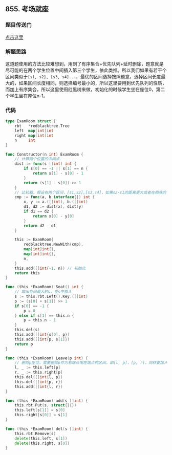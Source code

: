 ## 855. 考场就座

### 题目传送门

[点击这里](https://leetcode.cn/problems/exam-room/)

### 解题思路

这道题使用的方法比较难想到，用到了有序集合+优先队列+延时删除，题意就是尽可能的在两个学生位置中间插入第三个学生，依此类推。所以我们如果有若干个区间类似于`[s1, s2], [s3, s4]...`，最优的区间选择按照题意，选择区间长度最大的，如果区间长度相同，则选择编号最小的，所以这里要用到优先队列的性质，而加上有序集合，所以这里使用红黑树来做，初始化的时候学生坐在座位0，第二个学生坐在座位n-1。

### 代码

```go
type ExamRoom struct {
	rbt   *redblacktree.Tree
	left  map[int]int
	right map[int]int
	n     int
}

func Constructor(n int) ExamRoom {
	// 计算两个位置的中间点
	dist := func(s []int) int {
		if s[0] == -1 || s[1] == n {
			return s[1] - s[0] - 1
		}
		return (s[1] - s[0]) >> 1
	}
	// 比较器，假设有两个区间，[s1,s2],[s3,s4]，如果s2-s1的距离更大或者在相等的情况下，s1<s3，那么优先选择[s1,s2]
	cmp := func(a, b interface{}) int {
		x, y := a.([]int), b.([]int)
		d1, d2 := dist(x), dist(y)
		if d1 == d2 {
			return x[0] - y[0]
		}
		return d2 - d1
	}

	this := ExamRoom{
		redblacktree.NewWith(cmp),
		map[int]int{},
		map[int]int{},
		n,
	}
	this.add([]int{-1, n}) // 初始化
	return this
}

func (this *ExamRoom) Seat() int {
	// 取出空间最大的s，在s中插入
	s := this.rbt.Left().Key.([]int)
	p := (s[0] + s[1]) >> 1
	if s[0] == -1 {
		p = 0
	} else if s[1] == this.n {
		p = this.n - 1
	}
	this.del(s)
	this.add([]int{s[0], p})
	this.add([]int{p, s[1]})
	return p
}

func (this *ExamRoom) Leave(p int) {
	// 删除p座位，需要删除p作为右端点喝左端点的区间，即[l, p]，[p, r]，同样要加入[l, r]
	l, _ := this.left[p]
	r, _ := this.right[p]
	this.del([]int{l, p})
	this.del([]int{p, r})
	this.add([]int{l, r})
}

func (this *ExamRoom) add(s []int) {
	this.rbt.Put(s, struct{}{})
	this.left[s[1]] = s[0]
	this.right[s[0]] = s[1]
}

func (this *ExamRoom) del(s []int) {
	this.rbt.Remove(s)
	delete(this.left, s[1])
	delete(this.right, s[0])
}
```